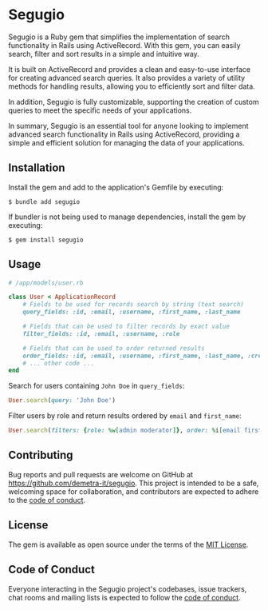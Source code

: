 # Segugio

Segugio is a Ruby gem that simplifies the implementation of search functionality in Rails using ActiveRecord.
With this gem, you can easily search, filter and sort results in a simple and intuitive way.

It is built on ActiveRecord and provides a clean and easy-to-use interface for creating advanced search queries.
It also provides a variety of utility methods for handling results, allowing you to efficiently sort and filter data.

In addition, Segugio is fully customizable, supporting the creation of custom queries to meet the specific needs of your applications.

In summary, Segugio is an essential tool for anyone looking to implement advanced search functionality in Rails using ActiveRecord,
providing a simple and efficient solution for managing the data of your applications.

## Installation

Install the gem and add to the application's Gemfile by executing:

    $ bundle add segugio

If bundler is not being used to manage dependencies, install the gem by executing:

    $ gem install segugio

## Usage

```ruby
# /app/models/user.rb

class User < ApplicationRecord
    # Fields to be used for records search by string (text search)
    query_fields: :id, :email, :username, :first_name, :last_name

    # Fields that can be used to filter records by exact value
    filter_fields: :id, :email, :username, :role

    # Fields that can be used to order returned results
    order_fields: :id, :email, :username, :first_name, :last_name, :created_at, :updated_at
    # ... other code ...
end
```

Search for users containing `John Doe` in `query_fields`:

```ruby
User.search(query: 'John Doe')
```

Filter users by role and return results ordered by `email` and `first_name`:

```ruby
User.search(filters: {role: %w[admin moderator]}, order: %i[email first_name])
```

## Contributing

Bug reports and pull requests are welcome on GitHub at https://github.com/demetra-it/segugio. This project is intended to be a safe, welcoming space for collaboration, and contributors are expected to adhere to the [code of conduct](https://github.com/demetra-it/segugio/blob/master/CODE_OF_CONDUCT.md).

## License

The gem is available as open source under the terms of the [MIT License](https://opensource.org/licenses/MIT).

## Code of Conduct

Everyone interacting in the Segugio project's codebases, issue trackers, chat rooms and mailing lists is expected to follow the [code of conduct](https://github.com/demetra-it/segugio/blob/master/CODE_OF_CONDUCT.md).
